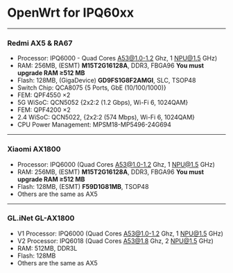 # OpenWrt for IPQ60xx
***
### Redmi AX5 & RA67
* Processor: IPQ6000 - Quad Cores A53@1.0-1.2 Ghz, 1 NPU@1.5 GHz)
* RAM: 256MB, (ESMT) **M15T2G16128A**, DDR3, FBGA96 **You must upgrade RAM ≥512 MB**
* Flash: 128MB, (GigaDevice) **GD9FS1G8F2AMGI**, SLC, TSOP48
* Switch Chip: QCA8075 {5 Ports, GbE (10/100/1000)}
* FEM: QPF4550 ×2
* 5G WiSoC: QCN5052 {2x2:2 (1.2 Gbps), Wi-Fi 6, 1024QAM}
* FEM: QPF4200 ×2
* 2.4 WiSoC: QCN5022, {2x2:2 (574 Mbps), Wi-Fi 6, 1024QAM}
* CPU Power Management: MPSM18-MP5496-24G694
***
### Xiaomi AX1800
* Processor: IPQ6000 (Quad Cores A53@1.0-1.2 Ghz, 1 NPU@1.5 GHz)
* RAM: 256MB, (ESMT) **M15T2G16128A**, DDR3, FBGA96 **You must upgrade RAM ≥512 MB**
* Flash: 128MB, (ESMT) **F59D1G81MB**, TSOP48
* Others are the same as AX5
***
### GL.iNet GL-AX1800
* V1 Processor: IPQ6000 (Quad Cores A53@1.0-1.2 Ghz, 1 NPU@1.5 GHz)
* V2 Processor: IPQ6018 (Quad Cores A53@1.8 Ghz, 2 NPU@1.5 GHz)
* RAM: 512MB, DDR3L
* Flash: 128MB
* Others are the same as AX5